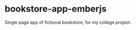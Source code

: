 bookstore-app-emberjs
=====================

Single page app of fictional bookstore, for my college project. 